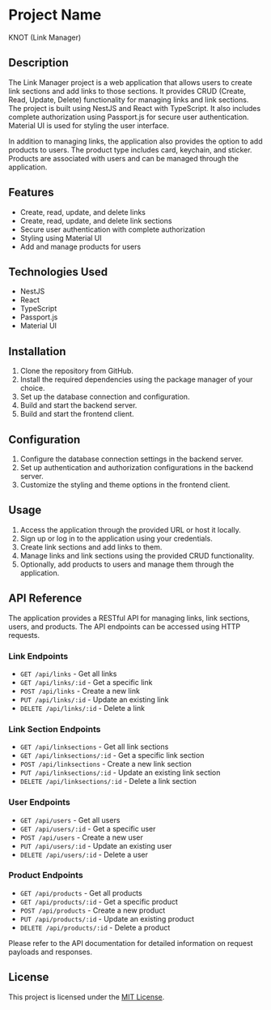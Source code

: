 # Project Name

KNOT (Link Manager)

## Description

The Link Manager project is a web application that allows users to create link sections and add links to those sections. It provides CRUD (Create, Read, Update, Delete) functionality for managing links and link sections. The project is built using NestJS and React with TypeScript. It also includes complete authorization using Passport.js for secure user authentication. Material UI is used for styling the user interface.

In addition to managing links, the application also provides the option to add products to users. The product type includes card, keychain, and sticker. Products are associated with users and can be managed through the application.

## Features

- Create, read, update, and delete links
- Create, read, update, and delete link sections
- Secure user authentication with complete authorization
- Styling using Material UI
- Add and manage products for users

## Technologies Used

- NestJS
- React
- TypeScript
- Passport.js
- Material UI

## Installation

1. Clone the repository from GitHub.
2. Install the required dependencies using the package manager of your choice.
3. Set up the database connection and configuration.
4. Build and start the backend server.
5. Build and start the frontend client.

## Configuration

1. Configure the database connection settings in the backend server.
2. Set up authentication and authorization configurations in the backend server.
3. Customize the styling and theme options in the frontend client.

## Usage

1. Access the application through the provided URL or host it locally.
2. Sign up or log in to the application using your credentials.
3. Create link sections and add links to them.
4. Manage links and link sections using the provided CRUD functionality.
5. Optionally, add products to users and manage them through the application.

## API Reference

The application provides a RESTful API for managing links, link sections, users, and products. The API endpoints can be accessed using HTTP requests.

### Link Endpoints

- `GET /api/links` - Get all links
- `GET /api/links/:id` - Get a specific link
- `POST /api/links` - Create a new link
- `PUT /api/links/:id` - Update an existing link
- `DELETE /api/links/:id` - Delete a link

### Link Section Endpoints

- `GET /api/linksections` - Get all link sections
- `GET /api/linksections/:id` - Get a specific link section
- `POST /api/linksections` - Create a new link section
- `PUT /api/linksections/:id` - Update an existing link section
- `DELETE /api/linksections/:id` - Delete a link section

### User Endpoints

- `GET /api/users` - Get all users
- `GET /api/users/:id` - Get a specific user
- `POST /api/users` - Create a new user
- `PUT /api/users/:id` - Update an existing user
- `DELETE /api/users/:id` - Delete a user

### Product Endpoints

- `GET /api/products` - Get all products
- `GET /api/products/:id` - Get a specific product
- `POST /api/products` - Create a new product
- `PUT /api/products/:id` - Update an existing product
- `DELETE /api/products/:id` - Delete a product

Please refer to the API documentation for detailed information on request payloads and responses.

## License

This project is licensed under the [MIT License](LICENSE).
